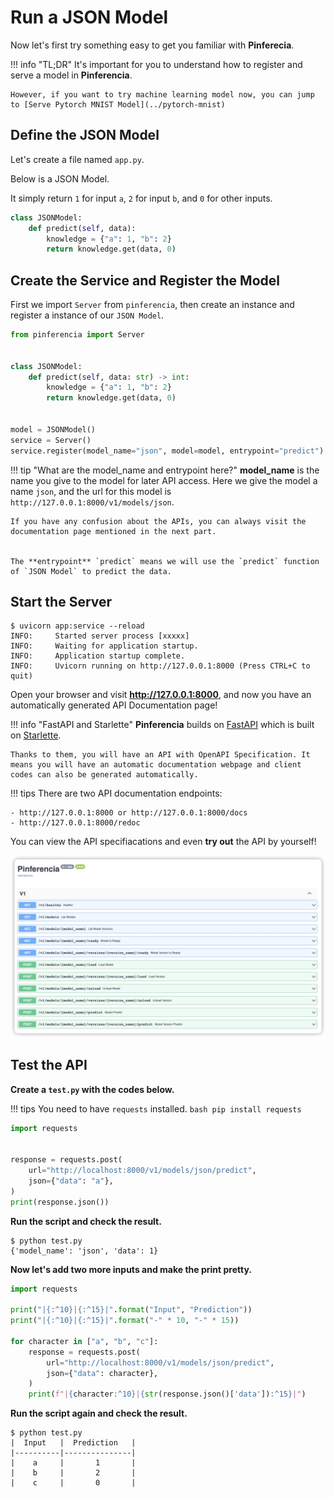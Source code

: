 # Run a JSON Model

Now let's first try something easy to get you familiar with **Pinferecia**.

!!! info "TL;DR"
    It's important for you to understand how to register and serve a model in **Pinferencia**.

    However, if you want to try machine learning model now, you can jump to [Serve Pytorch MNIST Model](../pytorch-mnist)

## Define the JSON Model

Let's create a file named `app.py`.

Below is a JSON Model.

It simply return `1` for input `a`, `2` for input `b`, and `0` for other inputs.

```python title="app.py" linenums="1"
class JSONModel:
    def predict(self, data):
        knowledge = {"a": 1, "b": 2}
        return knowledge.get(data, 0)

```

## Create the Service and Register the Model

First we import `Server` from `pinferencia`, then create an instance and register a instance of our `JSON Model`.

```python title="app.py" linenums="1" hl_lines="1 10 11 12"
from pinferencia import Server


class JSONModel:
    def predict(self, data: str) -> int:
        knowledge = {"a": 1, "b": 2}
        return knowledge.get(data, 0)


model = JSONModel()
service = Server()
service.register(model_name="json", model=model, entrypoint="predict")

```

!!! tip "What are the model_name and entrypoint here?"
    **model_name** is the name you give to the model for later API access.
    Here we give the model a name `json`, and the url for this model is `http://127.0.0.1:8000/v1/models/json`.

    If you have any confusion about the APIs, you can always visit the documentation page mentioned in the next part.


    The **entrypoint** `predict` means we will use the `predict` function of `JSON Model` to predict the data.

## Start the Server

<div class="termy">

```console
$ uvicorn app:service --reload
INFO:     Started server process [xxxxx]
INFO:     Waiting for application startup.
INFO:     Application startup complete.
INFO:     Uvicorn running on http://127.0.0.1:8000 (Press CTRL+C to quit)
```

</div>

Open your browser and visit **http://127.0.0.1:8000**, and now you have an automatically generated API Documentation page!

!!! info "FastAPI and Starlette"
    **Pinferencia** builds on [FastAPI](https://fastapi.tiangolo.com) which is built on [Starlette](https://www.starlette.io).

    Thanks to them, you will have an API with OpenAPI Specification. It means you will have an automatic documentation webpage and client codes can also be generated automatically.

!!! tips
    There are two API documentation endpoints:

    - http://127.0.0.1:8000 or http://127.0.0.1:8000/docs
    - http://127.0.0.1:8000/redoc

You can view the API specifiacations and even **try out** the API by yourself!

![Swagger UI](/assets/images/swagger-ui.jpg)

## Test the API

**Create a `test.py` with the codes below.**

!!! tips
    You need to have `requests` installed.
    ```bash
    pip install requests
    ```

```python title="test.py" linenums="1"
import requests


response = requests.post(
    url="http://localhost:8000/v1/models/json/predict",
    json={"data": "a"},
)
print(response.json())

```

**Run the script and check the result.**

<div class="termy">

```console
$ python test.py
{'model_name': 'json', 'data': 1}
```

</div>

**Now let's add two more inputs and make the print pretty.**

```python title="test.py" linenums="1" hl_lines="3-6 9-11"
import requests

print("|{:^10}|{:^15}|".format("Input", "Prediction"))
print("|{:^10}|{:^15}|".format("-" * 10, "-" * 15))

for character in ["a", "b", "c"]:
    response = requests.post(
        url="http://localhost:8000/v1/models/json/predict",
        json={"data": character},
    )
    print(f"|{character:^10}|{str(response.json()['data']):^15}|")

```

**Run the script again and check the result.**

<div class="termy">

```console
$ python test.py
|  Input   |  Prediction   |
|----------|---------------|
|    a     |       1       |
|    b     |       2       |
|    c     |       0       |
```

</div>